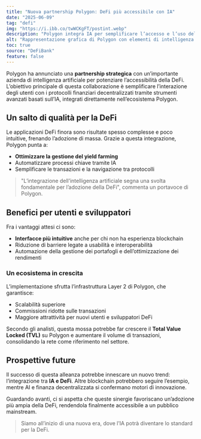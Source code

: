 ```yaml
---
title: "Nuova partnership Polygon: DeFi più accessibile con IA"
date: "2025-06-09"
tag: "defi"
img: "https://i.ibb.co/twWCKgFT/postint.webp"
description: "Polygon integra IA per semplificare l’accesso e l’uso della DeFi sulla sua rete"
alt: "Rappresentazione grafica di Polygon con elementi di intelligenza artificiale"
toc: true
source: "DeFiBank"
feature: false
---
```


Polygon ha annunciato una **partnership strategica** con un’importante azienda di intelligenza artificiale per potenziare l’accessibilità della DeFi. L’obiettivo principale di questa collaborazione è semplificare l’interazione degli utenti con i protocolli finanziari decentralizzati tramite strumenti avanzati basati sull’IA, integrati direttamente nell’ecosistema Polygon.

## Un salto di qualità per la DeFi

Le applicazioni DeFi finora sono risultate spesso complesse e poco intuitive, frenando l’adozione di massa. Grazie a questa integrazione, Polygon punta a:

- **Ottimizzare la gestione del yield farming**
- Automatizzare processi chiave tramite IA
- Semplificare le transazioni e la navigazione tra protocolli

> "L’integrazione dell’intelligenza artificiale segna una svolta fondamentale per l’adozione della DeFi", commenta un portavoce di Polygon.

## Benefici per utenti e sviluppatori

Fra i vantaggi attesi ci sono:

- **Interfacce più intuitive** anche per chi non ha esperienza blockchain
- Riduzione di barriere legate a usabilità e interoperabilità
- Automazione della gestione dei portafogli e dell’ottimizzazione dei rendimenti

### Un ecosistema in crescita

L’implementazione sfrutta l’infrastruttura Layer 2 di Polygon, che garantisce:

- Scalabilità superiore
- Commissioni ridotte sulle transazioni
- Maggiore attrattività per nuovi utenti e sviluppatori DeFi

Secondo gli analisti, questa mossa potrebbe far crescere il **Total Value Locked (TVL)** su Polygon e aumentare il volume di transazioni, consolidando la rete come riferimento nel settore.

## Prospettive future

Il successo di questa alleanza potrebbe innescare un nuovo trend: l’integrazione tra **IA e DeFi**. Altre blockchain potrebbero seguire l’esempio, mentre AI e finanza decentralizzata si confermano motori di innovazione.

Guardando avanti, ci si aspetta che queste sinergie favoriscano un’adozione più ampia della DeFi, rendendola finalmente accessibile a un pubblico mainstream.

> Siamo all’inizio di una nuova era, dove l’IA potrà diventare lo standard per la DeFi.
